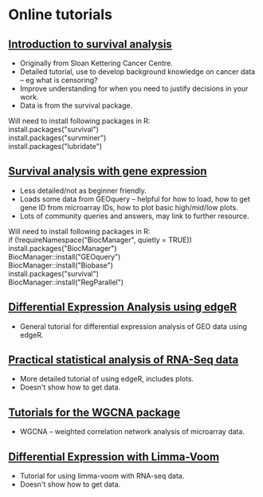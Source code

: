 # Online tutorials

## [Introduction to survival analysis](https://www.emilyzabor.com/tutorials/survival_analysis_in_r_tutorial.html#part_1:_introduction_to_survival_analysis)

* Originally from Sloan Kettering Cancer Centre.
* Detailed tutorial, use to develop background knowledge on cancer data – eg what is censoring?
* Improve understanding for when you need to justify decisions in your work.
* Data is from the survival package.

Will need to install following packages in R:  
install.packages("survival")  
install.packages("survminer")  
install.packages("lubridate")  

## [Survival analysis with gene expression](https://www.biostars.org/p/344233/)

* Less detailed/not as beginner friendly.
* Loads some data from GEOquery – helpful for how to load, how to get gene ID from microarray IDs, how to plot basic high/mid/low plots.
* Lots of community queries and answers, may link to further resource.

Will need to install following packages in R:  
if (!requireNamespace("BiocManager", quietly = TRUE))  
install.packages("BiocManager")  
BiocManager::install("GEOquery")  
BiocManager::install("Biobase")  
install.packages("survival")  
BiocManager::install("RegParallel")  

## [Differential Expression Analysis using edgeR](https://bioinformatics-core-shared-training.github.io/cruk-bioinf-sschool/Day3/rnaSeq_DE.pdf)

* General tutorial for differential expression analysis of GEO data using edgeR.

## [Practical statistical analysis of RNA-Seq data](http://www.nathalievialaneix.eu/doc/html/solution_edgeR-tomato-withcode.html)

* More detailed tutorial of using edgeR, includes plots.
* Doesn't show how to get data.

## [Tutorials for the WGCNA package](https://horvath.genetics.ucla.edu/html/CoexpressionNetwork/Rpackages/WGCNA/Tutorials/)

* WGCNA – weighted correlation network analysis of microarray data.

## [Differential Expression with Limma-Voom](https://ucdavis-bioinformatics-training.github.io/2018-June-RNA-Seq-Workshop/thursday/DE.html)

* Tutorial for using limma-voom with RNA-seq data.
* Doesn't show how to get data.
